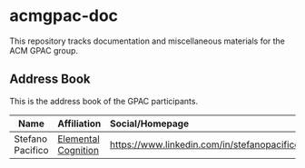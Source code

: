 # acmgpac-doc

This repository tracks documentation and miscellaneous materials for the ACM GPAC group. 

## Address Book 
This is the address book of the GPAC participants.

| Name                | Affiliation                                              | Social/Homepage                              | 
| ------------------- |:---------------------------------------------------------|:-------------------------------------------- |
| Stefano Pacifico    | [Elemental Cognition](https://www.elementalcognition.com)| https://www.linkedin.com/in/stefanopacifico/ |


